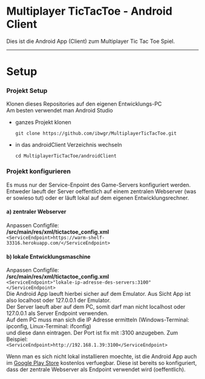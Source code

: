 # Multiplayer TicTacToe - Android Client

Dies ist die Android App (Client) zum Multiplayer Tic Tac Toe Spiel.

----------

# Setup

### Projekt Setup
Klonen dieses Repositories auf den eigenen Entwicklungs-PC<br>
Am besten verwendet man Android Studio

- ganzes Projekt klonen

   ``git clone https://github.com/ibwgr/MultiplayerTicTacToe.git``

- in das androidClient Verzeichnis wechseln

   ``cd MultiplayerTicTacToe/androidClient``

### Projekt konfigurieren

Es muss nur der Service-Enpoint des Game-Servers konfiguriert werden.
Entweder laeuft der Server oeffentlich auf einem zentralen Webserver (was er sowieso tut) oder er läuft lokal auf dem eigenen Entwicklungsrechner.

#### a) zentraler Webserver
   Anpassen Configfile:<br>
   **/src/main/res/xml/tictactoe_config.xml**<br>
   ```<ServiceEndpoint>https://warm-shelf-33316.herokuapp.com/</ServiceEndpoint>```

#### b) lokale Entwicklungsmaschine
   Anpassen Configfile:<br>
   **/src/main/res/xml/tictactoe_config.xml**<br>
   ```<ServiceEndpoint>"lokale-ip-adresse-des-servers:3100"</ServiceEndpoint>```<br>
   Die Android App laeuft hierbei sicher auf dem Emulator. Aus Sicht App ist also localhost oder 127.0.0.1 der Emulator.<br>
   Der Server laeuft aber auf dem PC, somit darf man nicht localhost oder 127.0.0.1 als Server Endpoint verwenden.<br>
   Auf dem PC muss man sich die IP Adresse ermitteln (Windows-Terminal: ipconfig, Linux-Terminal: ifconfig)<br>
   und diese dann eintragen. Der Port ist fix mit :3100 anzugeben. Zum Beispiel:<br>
   ```<ServiceEndpoint>http://192.168.1.39:3100</ServiceEndpoint>```

Wenn man es sich nicht lokal installieren moechte, ist die Android App auch im [Google Play Store](https://play.google.com/store/apps/details?id=ch.ibw.semesterarbeit2017.multiplayertictactoe.multiplayertictactoe) kostenlos verfuegbar.
Diese ist bereits so konfiguriert, dass der zentrale Webserver als Endpoint verwendet wird (oeffentlich).



